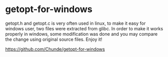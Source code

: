 # getopt-for-windows
getopt.h and getopt.c is very often used in linux, to make it easy for windows user, two files were extracted from glibc. In order to make it works properly in windows, some modification was done and you may compare the change using original source files. Enjoy it!


https://github.com/Chunde/getopt-for-windows

